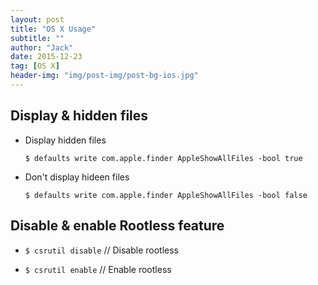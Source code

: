 ```yaml
---
layout: post
title: "OS X Usage"
subtitle: ""
author: "Jack"
date: 2015-12-23
tag: [OS X]
header-img: "img/post-img/post-bg-ios.jpg"
---
```


## Display & hidden files
- Display hidden files  

  `$ defaults write com.apple.finder AppleShowAllFiles -bool true`

- Don't display hideen files  

  `$ defaults write com.apple.finder AppleShowAllFiles -bool false`

## Disable & enable Rootless feature
- `$ csrutil disable`	// Disable rootless


- `$ csrutil enable`	// Enable rootless